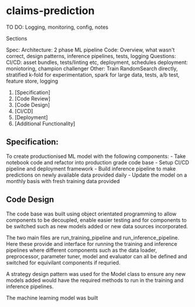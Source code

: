 # claims-prediction



TO DO: Logging, monitoring, config, notes

Sections

Spec: 
Architecture: 2 phase ML pipeline
Code: Overview, what wasn't correct, design patterns, inference pipelines, tests, logging
Questions:
CI/CD: asset bundles, tests/linting etc, deployment, schedules
deployment: moniotoring, champion challenger
Other: Train RandomSearch directly, stratified k-fold for experimentation, spark for large data, tests, a/b test, feature store, logging

1. [Specification]
2. [Code Review]
3. [Code Design]
4. [CI/CD]
5. [Deployment]
6. [Additional Functionality]

## Specification:

To create productionised ML model with the following components:
    - Take notebook code and refactor into production grade code base
    - Setup CI/CD pipeline and deployment framework
    - Build inference pipeline to make predictions on newly available data provided daily
    - Update the model on a monthly basis with fresh training data provided


## Code Design

The code base was built using object orientated programming to allow components to be decoupled, enable easier testing and for components to be switched such as new models added or new data sources incorporated. 

The two main files are run_training_pipeline and run_inference_pipeline. Here these provide and interface for running the training and inference pipelines where different components such as the data loader, preprocessor, parameter tuner, model and evaluator can all be defined and switched for equivilant components if requried.

A strategy design pattern was used for the Model class to ensure any new models added would have the required methods to run in the training and inference pipelines.

The machine learning model was built 




